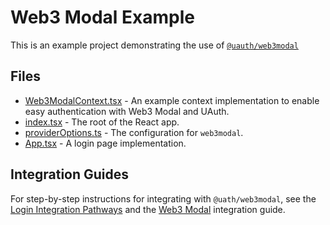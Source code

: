 # Web3 Modal Example

This is an example project demonstrating the use of [`@uauth/web3modal`](../../packages/web3modal/)

## Files

- [Web3ModalContext.tsx](./src/Web3ModalContext.tsx) - An example context implementation to enable easy authentication with Web3 Modal and UAuth.
- [index.tsx](./src/index.tsx) - The root of the React app.
- [providerOptions.ts](./src/providerOptions.ts) - The configuration for `web3modal`.
- [App.tsx](./src/App.tsx) - A login page implementation.

## Integration Guides

For step-by-step instructions for integrating with `@uath/web3modal`, see the [Login Integration Pathways](https://docs.unstoppabledomains.com/login-with-unstoppable/get-started-login/integration-pathways/) and the [Web3 Modal](https://docs.unstoppabledomains.com/login-with-unstoppable/login-integration-guides/web3-modal-guide/) integration guide.
